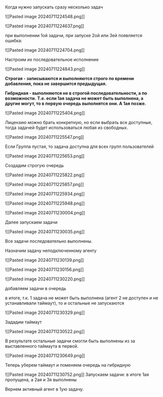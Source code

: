 
Когда нужно запускать сразу несколько задач





![[Pasted image 20240711224548.png]]


![[Pasted image 20240711224637.png]]


при выполнении 1ой задачи, при запуске 2ой или 3ей появляется ошибка:

![[Pasted image 20240711224704.png]]




Настроим их последовательное исполнение


![[Pasted image 20240711224843.png]]


**Строгая - записываются и выполняются строго по времени добавления, пока не завершится предыдущая.**

**Гибридная - выполняются не в строгой последовательности, а по возможности.** 
**Т.е. если 1ая задача не может быть выполнена, а другие могут, то в первую очередь выполнятся они. А 1ая позже.**



![[Pasted image 20240711225404.png]]


Лицензию можно брать конкретную, но если выбрать все доступные, 
тогда задачей будет использоваться любая из свободных.

![[Pasted image 20240711225547.png]]

Если Группа пустая, то задача доступна для всех групп пользователей

![[Pasted image 20240711225653.png]]


Создадим строгую очередь

![[Pasted image 20240711225822.png]]


![[Pasted image 20240711225857.png]]




![[Pasted image 20240711225934.png]]



![[Pasted image 20240711225948.png]]



![[Pasted image 20240711230004.png]]

Далее запускаем задачи

![[Pasted image 20240711230035.png]]

Все задачи  последовательно выполнены.



Назначим задачу неподключенному агенту

![[Pasted image 20240711230139.png]]


![[Pasted image 20240711230156.png]]



![[Pasted image 20240711230220.png]]


добавляем задачи в очередь

в итоге, т.к. 1 задача не может быть выполнена (агент 2 не доступен и не устанавливали таймаут), то и остальные не запускаются


![[Pasted image 20240711230329.png]]


Зададим таймаут


![[Pasted image 20240711230522.png]]


В результате остальные задачи смогли быть выполнены из за выставленного таймаута в первой.

![[Pasted image 20240711230649.png]]


Теперь уберем таймаут и поменяем очередь на гибридную


![[Pasted image 20240711230752.png]]
Запускаем задачи:  в итоге 1ая пропущена, а 2ая и 3я выполнены


Вернем активный агент в 1ую задачу.